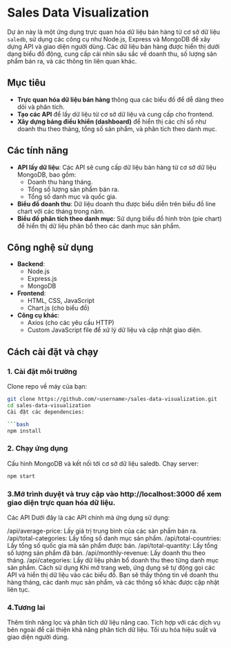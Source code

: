 # Sales Data Visualization

Dự án này là một ứng dụng trực quan hóa dữ liệu bán hàng từ cơ sở dữ liệu `saledb`, sử dụng các công cụ như Node.js, Express và MongoDB để xây dựng API và giao diện người dùng. Các dữ liệu bán hàng được hiển thị dưới dạng biểu đồ động, cung cấp cái nhìn sâu sắc về doanh thu, số lượng sản phẩm bán ra, và các thông tin liên quan khác.

## Mục tiêu

- **Trực quan hóa dữ liệu bán hàng** thông qua các biểu đồ để dễ dàng theo dõi và phân tích.
- **Tạo các API** để lấy dữ liệu từ cơ sở dữ liệu và cung cấp cho frontend.
- **Xây dựng bảng điều khiển (dashboard)** để hiển thị các chỉ số như doanh thu theo tháng, tổng số sản phẩm, và phân tích theo danh mục.

## Các tính năng

- **API lấy dữ liệu**: Các API sẽ cung cấp dữ liệu bán hàng từ cơ sở dữ liệu MongoDB, bao gồm:
  - Doanh thu hàng tháng.
  - Tổng số lượng sản phẩm bán ra.
  - Tổng số danh mục và quốc gia.
- **Biểu đồ doanh thu**: Dữ liệu doanh thu được biểu diễn trên biểu đồ line chart với các tháng trong năm.
- **Biểu đồ phân tích theo danh mục**: Sử dụng biểu đồ hình tròn (pie chart) để hiển thị dữ liệu phân bổ theo các danh mục sản phẩm.

## Công nghệ sử dụng

- **Backend**:
  - Node.js
  - Express.js
  - MongoDB
- **Frontend**:
  - HTML, CSS, JavaScript
  - Chart.js (cho biểu đồ)
- **Công cụ khác**:
  - Axios (cho các yêu cầu HTTP)
  - Custom JavaScript file để xử lý dữ liệu và cập nhật giao diện.

## Cách cài đặt và chạy

### 1. Cài đặt môi trường
Clone repo về máy của bạn:

```bash
git clone https://github.com/<username>/sales-data-visualization.git
cd sales-data-visualization
Cài đặt các dependencies:

```bash
npm install
```
### 2. Chạy ứng dụng
Cấu hình MongoDB và kết nối tới cơ sở dữ liệu saledb.
Chạy server:
```bash
npm start
```

### 3.Mở trình duyệt và truy cập vào http://localhost:3000 để xem giao diện trực quan hóa dữ liệu.
Các API
Dưới đây là các API chính mà ứng dụng sử dụng:

/api/average-price: Lấy giá trị trung bình của các sản phẩm bán ra.
/api/total-categories: Lấy tổng số danh mục sản phẩm.
/api/total-countries: Lấy tổng số quốc gia mà sản phẩm được bán.
/api/total-quantity: Lấy tổng số lượng sản phẩm đã bán.
/api/monthly-revenue: Lấy doanh thu theo tháng.
/api/categories: Lấy dữ liệu phân bổ doanh thu theo từng danh mục sản phẩm.
Cách sử dụng
Khi mở trang web, ứng dụng sẽ tự động gọi các API và hiển thị dữ liệu vào các biểu đồ. Bạn sẽ thấy thông tin về doanh thu hàng tháng, các danh mục sản phẩm, và các thông số khác được cập nhật liên tục.

### 4.Tương lai
Thêm tính năng lọc và phân tích dữ liệu nâng cao.
Tích hợp với các dịch vụ bên ngoài để cải thiện khả năng phân tích dữ liệu.
Tối ưu hóa hiệu suất và giao diện người dùng.
